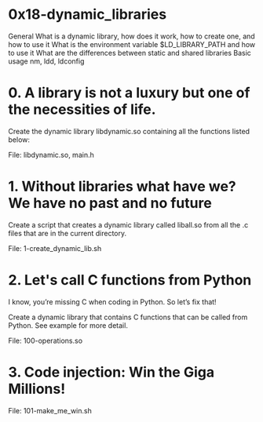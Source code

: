 # 0x18-dynamic_libraries


General
What is a dynamic library, how does it work, how to create one, and how to use it
What is the environment variable $LD_LIBRARY_PATH and how to use it
What are the differences between static and shared libraries
Basic usage nm, ldd, ldconfig


# 0. A library is not a luxury but one of the necessities of life.
Create the dynamic library libdynamic.so containing all the functions listed below:

File: libdynamic.so, main.h

# 1. Without libraries what have we? We have no past and no future
Create a script that creates a dynamic library called liball.so from all the .c files that are in the current directory.

File: 1-create_dynamic_lib.sh

# 2. Let's call C functions from Python
I know, you’re missing C when coding in Python. So let’s fix that!

Create a dynamic library that contains C functions that can be called from Python. See example for more detail.

File: 100-operations.so

# 3. Code injection: Win the Giga Millions!

File: 101-make_me_win.sh
